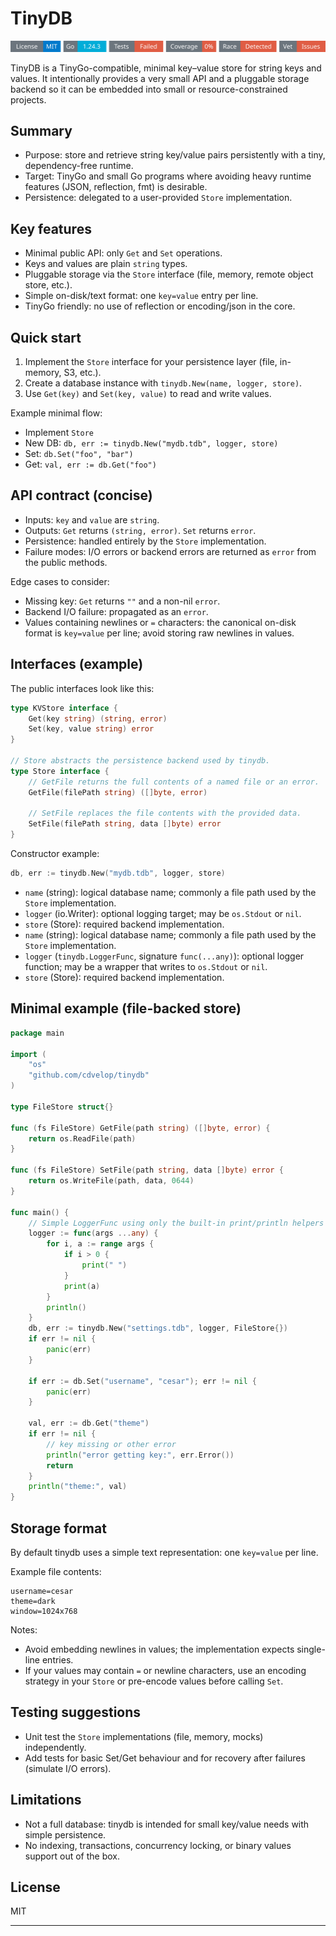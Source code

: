 # TinyDB
<!-- START_SECTION:BADGES_SECTION -->
<a href="docs/img/badges.svg"><img src="docs/img/badges.svg" alt="Project Badges" title="Generated by badges.sh from github.com/cdvelop/devscripts"></a>
<!-- END_SECTION:BADGES_SECTION -->

TinyDB is a TinyGo-compatible, minimal key–value store for string keys and values. It intentionally provides a very small API and a pluggable storage backend so it can be embedded into small or resource-constrained projects.

## Summary

- Purpose: store and retrieve string key/value pairs persistently with a tiny, dependency-free runtime.
- Target: TinyGo and small Go programs where avoiding heavy runtime features (JSON, reflection, fmt) is desirable.
- Persistence: delegated to a user-provided `Store` implementation.

## Key features

- Minimal public API: only `Get` and `Set` operations.
- Keys and values are plain `string` types.
- Pluggable storage via the `Store` interface (file, memory, remote object store, etc.).
- Simple on-disk/text format: one `key=value` entry per line.
- TinyGo friendly: no use of reflection or encoding/json in the core.

## Quick start

1. Implement the `Store` interface for your persistence layer (file, in-memory, S3, etc.).
2. Create a database instance with `tinydb.New(name, logger, store)`.
3. Use `Get(key)` and `Set(key, value)` to read and write values.

Example minimal flow:

- Implement `Store`
- New DB: `db, err := tinydb.New("mydb.tdb", logger, store)`
- Set: `db.Set("foo", "bar")`
- Get: `val, err := db.Get("foo")`

## API contract (concise)

- Inputs: `key` and `value` are `string`.
- Outputs: `Get` returns `(string, error)`. `Set` returns `error`.
- Persistence: handled entirely by the `Store` implementation.
- Failure modes: I/O errors or backend errors are returned as `error` from the public methods.

Edge cases to consider:

- Missing key: `Get` returns `""` and a non-nil `error`.
- Backend I/O failure: propagated as an `error`.
- Values containing newlines or `=` characters: the canonical on-disk format is `key=value` per line; avoid storing raw newlines in values.

## Interfaces (example)

The public interfaces look like this:

```go
type KVStore interface {
    Get(key string) (string, error)
    Set(key, value string) error
}

// Store abstracts the persistence backend used by tinydb.
type Store interface {
    // GetFile returns the full contents of a named file or an error.
    GetFile(filePath string) ([]byte, error)

    // SetFile replaces the file contents with the provided data.
    SetFile(filePath string, data []byte) error
}
```

Constructor example:

```go
db, err := tinydb.New("mydb.tdb", logger, store)
```

- `name` (string): logical database name; commonly a file path used by the `Store` implementation.
- `logger` (io.Writer): optional logging target; may be `os.Stdout` or `nil`.
- `store` (Store): required backend implementation.
 - `name` (string): logical database name; commonly a file path used by the `Store` implementation.
 - `logger` (`tinydb.LoggerFunc`, signature `func(...any)`): optional logger function; may be a wrapper that writes to `os.Stdout` or `nil`.
 - `store` (Store): required backend implementation.

## Minimal example (file-backed store)

```go
package main

import (
    "os"
    "github.com/cdvelop/tinydb"
)

type FileStore struct{}

func (fs FileStore) GetFile(path string) ([]byte, error) {
    return os.ReadFile(path)
}

func (fs FileStore) SetFile(path string, data []byte) error {
    return os.WriteFile(path, data, 0644)
}

func main() {
    // Simple LoggerFunc using only the built-in print/println helpers
    logger := func(args ...any) {
        for i, a := range args {
            if i > 0 {
                print(" ")
            }
            print(a)
        }
        println()
    }
    db, err := tinydb.New("settings.tdb", logger, FileStore{})
    if err != nil {
        panic(err)
    }

    if err := db.Set("username", "cesar"); err != nil {
        panic(err)
    }

    val, err := db.Get("theme")
    if err != nil {
        // key missing or other error
        println("error getting key:", err.Error())
        return
    }
    println("theme:", val)
}
```

## Storage format

By default tinydb uses a simple text representation: one `key=value` per line.

Example file contents:

```
username=cesar
theme=dark
window=1024x768
```

Notes:

- Avoid embedding newlines in values; the implementation expects single-line entries.
- If your values may contain `=` or newline characters, use an encoding strategy in your `Store` or pre-encode values before calling `Set`.

## Testing suggestions

- Unit test the `Store` implementations (file, memory, mocks) independently.
- Add tests for basic Set/Get behaviour and for recovery after failures (simulate I/O errors).

## Limitations

- Not a full database: tinydb is intended for small key/value needs with simple persistence.
- No indexing, transactions, concurrency locking, or binary values support out of the box.

## License

MIT

---





